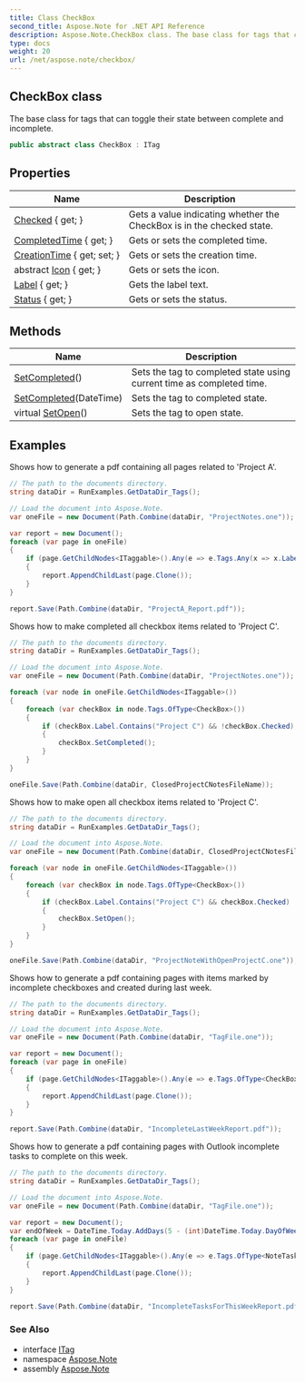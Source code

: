 ```yaml
---
title: Class CheckBox
second_title: Aspose.Note for .NET API Reference
description: Aspose.Note.CheckBox class. The base class for tags that can toggle their state between complete and incomplete
type: docs
weight: 20
url: /net/aspose.note/checkbox/
---
```

## CheckBox class

The base class for tags that can toggle their state between complete and incomplete.

```csharp
public abstract class CheckBox : ITag
```

## Properties

| Name | Description |
| --- | --- |
| [Checked](../../aspose.note/checkbox/checked/) { get; } | Gets a value indicating whether the CheckBox is in the checked state. |
| [CompletedTime](../../aspose.note/checkbox/completedtime/) { get; } | Gets or sets the completed time. |
| [CreationTime](../../aspose.note/checkbox/creationtime/) { get; set; } | Gets or sets the creation time. |
| abstract [Icon](../../aspose.note/checkbox/icon/) { get; } | Gets or sets the icon. |
| [Label](../../aspose.note/checkbox/label/) { get; } | Gets the label text. |
| [Status](../../aspose.note/checkbox/status/) { get; } | Gets or sets the status. |

## Methods

| Name | Description |
| --- | --- |
| [SetCompleted](../../aspose.note/checkbox/setcompleted/#setcompleted)() | Sets the tag to completed state using current time as completed time. |
| [SetCompleted](../../aspose.note/checkbox/setcompleted/#setcompleted_1)(DateTime) | Sets the tag to completed state. |
| virtual [SetOpen](../../aspose.note/checkbox/setopen/)() | Sets the tag to open state. |

## Examples

Shows how to generate a pdf containing all pages related to 'Project A'.

```csharp
// The path to the documents directory.
string dataDir = RunExamples.GetDataDir_Tags();

// Load the document into Aspose.Note.
var oneFile = new Document(Path.Combine(dataDir, "ProjectNotes.one"));

var report = new Document();
foreach (var page in oneFile)
{
    if (page.GetChildNodes<ITaggable>().Any(e => e.Tags.Any(x => x.Label.Contains("Project A"))))
    {
        report.AppendChildLast(page.Clone());
    }
}

report.Save(Path.Combine(dataDir, "ProjectA_Report.pdf"));
```

Shows how to make completed all checkbox items related to 'Project C'.

```csharp
// The path to the documents directory.
string dataDir = RunExamples.GetDataDir_Tags();

// Load the document into Aspose.Note.
var oneFile = new Document(Path.Combine(dataDir, "ProjectNotes.one"));

foreach (var node in oneFile.GetChildNodes<ITaggable>())
{
    foreach (var checkBox in node.Tags.OfType<CheckBox>())
    {
        if (checkBox.Label.Contains("Project C") && !checkBox.Checked)
        {
            checkBox.SetCompleted();
        }
    }
}

oneFile.Save(Path.Combine(dataDir, ClosedProjectCNotesFileName));
```

Shows how to make open all checkbox items related to 'Project C'.

```csharp
// The path to the documents directory.
string dataDir = RunExamples.GetDataDir_Tags();

// Load the document into Aspose.Note.
var oneFile = new Document(Path.Combine(dataDir, ClosedProjectCNotesFileName));

foreach (var node in oneFile.GetChildNodes<ITaggable>())
{
    foreach (var checkBox in node.Tags.OfType<CheckBox>())
    {
        if (checkBox.Label.Contains("Project C") && checkBox.Checked)
        {
            checkBox.SetOpen();
        }
    }
}

oneFile.Save(Path.Combine(dataDir, "ProjectNoteWithOpenProjectC.one"));
```

Shows how to generate a pdf containing pages with items marked by incomplete checkboxes and created during last week.

```csharp
// The path to the documents directory.
string dataDir = RunExamples.GetDataDir_Tags();

// Load the document into Aspose.Note.
var oneFile = new Document(Path.Combine(dataDir, "TagFile.one"));

var report = new Document();
foreach (var page in oneFile)
{
    if (page.GetChildNodes<ITaggable>().Any(e => e.Tags.OfType<CheckBox>().Any(x => !x.Checked && DateTime.UtcNow.Subtract(TimeSpan.FromDays(7)) <= x.CreationTime)))
    {
        report.AppendChildLast(page.Clone());
    }
}

report.Save(Path.Combine(dataDir, "IncompleteLastWeekReport.pdf"));
```

Shows how to generate a pdf containing pages with Outlook incomplete tasks to complete on this week.

```csharp
// The path to the documents directory.
string dataDir = RunExamples.GetDataDir_Tags();

// Load the document into Aspose.Note.
var oneFile = new Document(Path.Combine(dataDir, "TagFile.one"));

var report = new Document();
var endOfWeek = DateTime.Today.AddDays(5 - (int)DateTime.Today.DayOfWeek);
foreach (var page in oneFile)
{
    if (page.GetChildNodes<ITaggable>().Any(e => e.Tags.OfType<NoteTask>().Any(x => !x.Checked && DateTime.UtcNow.Subtract(TimeSpan.FromDays(7)) <= x.CreationTime && x.DueDate <= endOfWeek)))
    {
        report.AppendChildLast(page.Clone());
    }
}

report.Save(Path.Combine(dataDir, "IncompleteTasksForThisWeekReport.pdf"));
```

### See Also

* interface [ITag](../itag/)
* namespace [Aspose.Note](../../aspose.note/)
* assembly [Aspose.Note](../../)


